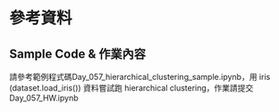 # 參考資料
## Sample Code & 作業內容
請參考範例程式碼Day_057_hierarchical_clustering_sample.ipynb，用 iris (dataset.load_iris()) 資料嘗試跑 hierarchical clustering，作業請提交Day_057_HW.ipynb
